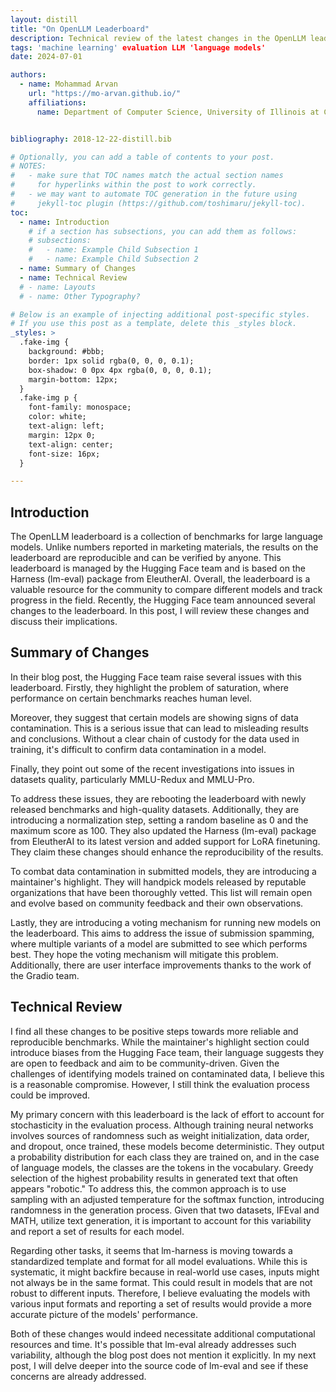 ```yaml
---
layout: distill
title: "On OpenLLM Leaderboard"
description: Technical review of the latest changes in the OpenLLM leaderboard
tags: 'machine learning' evaluation LLM 'language models'
date: 2024-07-01

authors:
  - name: Mohammad Arvan
    url: "https://mo-arvan.github.io/"
    affiliations:
      name: Department of Computer Science, University of Illinois at Chicago


bibliography: 2018-12-22-distill.bib

# Optionally, you can add a table of contents to your post.
# NOTES:
#   - make sure that TOC names match the actual section names
#     for hyperlinks within the post to work correctly.
#   - we may want to automate TOC generation in the future using
#     jekyll-toc plugin (https://github.com/toshimaru/jekyll-toc).
toc:
  - name: Introduction
    # if a section has subsections, you can add them as follows:
    # subsections:
    #   - name: Example Child Subsection 1
    #   - name: Example Child Subsection 2
  - name: Summary of Changes
  - name: Technical Review
  # - name: Layouts
  # - name: Other Typography?

# Below is an example of injecting additional post-specific styles.
# If you use this post as a template, delete this _styles block.
_styles: >
  .fake-img {
    background: #bbb;
    border: 1px solid rgba(0, 0, 0, 0.1);
    box-shadow: 0 0px 4px rgba(0, 0, 0, 0.1);
    margin-bottom: 12px;
  }
  .fake-img p {
    font-family: monospace;
    color: white;
    text-align: left;
    margin: 12px 0;
    text-align: center;
    font-size: 16px;
  }

---
```



## Introduction

The OpenLLM leaderboard is a collection of benchmarks for large language models. Unlike numbers reported in marketing materials, the results on the leaderboard are reproducible and can be verified by anyone. This leaderboard is managed by the Hugging Face team and is based on the Harness (lm-eval) package from EleutherAI. Overall, the leaderboard is a valuable resource for the community to compare different models and track progress in the field. Recently, the Hugging Face team announced several changes to the leaderboard. In this post, I will review these changes and discuss their implications.

## Summary of Changes

In their blog post, the Hugging Face team raise several issues with this leaderboard. Firstly, they highlight the problem of saturation, where performance on certain benchmarks reaches human level.

Moreover, they suggest that certain models are showing signs of data contamination. This is a serious issue that can lead to misleading results and conclusions. Without a clear chain of custody for the data used in training, it's difficult to confirm data contamination in a model.

Finally, they point out some of the recent investigations into issues in datasets quality, particularly MMLU-Redux and MMLU-Pro.

To address these issues, they are rebooting the leaderboard with newly released benchmarks and high-quality datasets. Additionally, they are introducing a normalization step, setting a random baseline as 0 and the maximum score as 100. They also updated the Harness (lm-eval) package from EleutherAI to its latest version and added support for LoRA finetuning. They claim these changes should enhance the reproducibility of the results.

To combat data contamination in submitted models, they are introducing a maintainer's highlight. They will handpick models released by reputable organizations that have been thoroughly vetted. This list will remain open and evolve based on community feedback and their own observations.

Lastly, they are introducing a voting mechanism for running new models on the leaderboard. This aims to address the issue of submission spamming, where multiple variants of a model are submitted to see which performs best. They hope the voting mechanism will mitigate this problem. Additionally, there are user interface improvements thanks to the work of the Gradio team.

## Technical Review

I find all these changes to be positive steps towards more reliable and reproducible benchmarks. While the maintainer's highlight section could introduce biases from the Hugging Face team, their language suggests they are open to feedback and aim to be community-driven. Given the challenges of identifying models trained on contaminated data, I believe this is a reasonable compromise. However, I still think the evaluation process could be improved.

My primary concern with this leaderboard is the lack of effort to account for stochasticity in the evaluation process. Although training neural networks involves sources of randomness such as weight initialization, data order, and dropout, once trained, these models become deterministic. They output a probability distribution for each class they are trained on, and in the case of language models, the classes are the tokens in the vocabulary. Greedy selection of the highest probability results in generated text that often appears "robotic." To address this, the common approach is to use sampling with an adjusted temperature for the softmax function, introducing randomness in the generation process. Given that two datasets, IFEval and MATH, utilize text generation, it is important to account for this variability and report a set of results for each model.

Regarding other tasks, it seems that lm-harness is moving towards a standardized template and format for all model evaluations. While this is systematic, it might backfire because in real-world use cases, inputs might not always be in the same format. This could result in models that are not robust to different inputs. Therefore, I believe evaluating the models with various input formats and reporting a set of results would provide a more accurate picture of the models' performance.

Both of these changes would indeed necessitate additional computational resources and time. It's possible that lm-eval already addresses such variability, although the blog post does not mention it explicitly. In my next post, I will delve deeper into the source code of lm-eval and see if these concerns are already addressed.